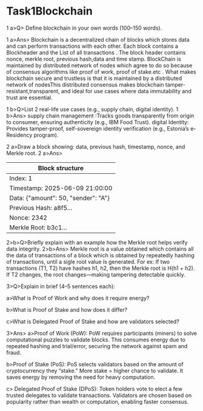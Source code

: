 # Task1Blockchain

1 a>Q> Define blockchain in your own words (100–150 words).
 
1 a>Ans> Blockchain is a decentralized chain of blocks which stores data and can perform transactions with each other. Each block contains a Blockheader and the List of all transactions . The block header contains nonce, merkle root, previous hash,data and time stamp. BlockChain is maintained by distributed network of nodes which agree to do so because of consensus algorithms like proof of work, proof of stake.etc . What makes blockchain secure and trustless is that it is maintained by a distributed network of nodesThis distributed consensus makes blockchain tamper-resistant,transparent, and ideal for use cases where data immutability and trust are essential.


1 b>Q>List 2 real-life use cases (e.g., supply chain, digital identity).
1 b>Ans> supply chain management :Tracks goods transparently from origin to consumer, ensuring authenticity (e.g., IBM Food Trust).
digital Identity: Provides tamper-proof, self-sovereign identity verification (e.g., Estonia’s e-Residency program).

2 a>Draw a block showing: data, previous hash, timestamp, nonce, and Merkle root.
2 a>Ans> 

|           Block structure            |
|--------------------------------------|
| Index: 1                             |
| Timestamp: 2025-06-09 21:00:00       |
| Data: {"amount": 50, "sender": "A"}  |
| Previous Hash: a8f5...               |
| Nonce: 2342                          |
| Merkle Root: b3c1...                 |


2>b>Q>Briefly explain with an example how the Merkle root helps verify data integrity.
2>b>Ans> Merkle root is a value obtained which contains all the data of transactions of a block which is obtained by repeatedly hashing of transactions, until a sigle root value is generated. For ex: If two transactions (T1, T2) have hashes h1, h2, then the Merkle root is H(h1 + h2). If T2 changes, the root changes—making tampering detectable quickly.

3>Q>Explain in brief (4–5 sentences each):

a>What is Proof of Work and why does it require energy?

b>What is Proof of Stake and how does it differ?

c>What is Delegated Proof of Stake and how are validators selected?



3>Ans>
a>Proof of Work (PoW): PoW requires participants (miners) to solve computational puzzles to validate blocks. This consumes energy due to repeated hashing and trial/error, securing the network against spam and fraud.

b>Proof of Stake (PoS): PoS selects validators based on the amount of cryptocurrency they “stake.” More stake = higher chance to validate. It saves energy by removing the need for heavy computation.

c> Delegated Proof of Stake (DPoS): Token holders vote to elect a few trusted delegates to validate transactions. Validators are chosen based on popularity rather than wealth or computation, enabling faster consensus.



